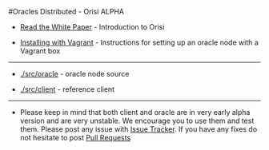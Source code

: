 #Oracles Distributed - Orisi ALPHA

* [Read the White Paper](https://github.com/orisi/wiki/wiki/Orisi-White-Paper) - Introduction to Orisi

* [Installing with Vagrant](./INSTALL.md) - Instructions for setting up an oracle node with a Vagrant box 

---------------------

* [./src/oracle](./src/oracle) - oracle node source

* [./src/client](./src/client) - reference client

---------------------

* Please keep in mind that both client and oracle are in very early alpha version and are very unstable. We encourage you to use them and test them. Please post any issue with [Issue Tracker](https://github.com/orisi/orisi/issues). If you have any fixes do not hesitate to post [Pull Requests](https://github.com/orisi/orisi/pulls)
